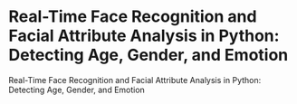 # Real-Time Face Recognition and Facial Attribute Analysis in Python: Detecting Age, Gender, and Emotion


Real-Time Face Recognition and Facial Attribute Analysis in Python: Detecting Age, Gender, and Emotion

